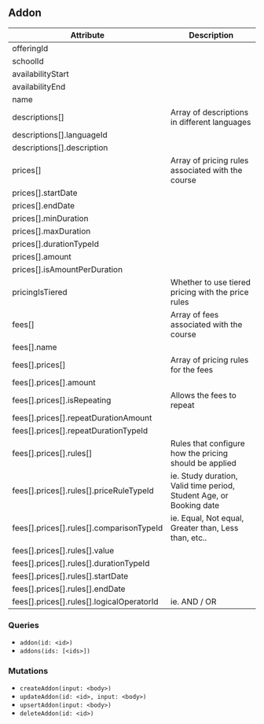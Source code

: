 ## Addon

Attribute | Description
--- | ---
offeringId |
schoolId |
availabilityStart |
availabilityEnd |
name |
descriptions[] | Array of descriptions in different languages
descriptions[].languageId | 
descriptions[].description | 
prices[] | Array of pricing rules associated with the course
prices[].startDate | 
prices[].endDate | 
prices[].minDuration | 
prices[].maxDuration | 
prices[].durationTypeId | 
prices[].amount | 
prices[].isAmountPerDuration | 
pricingIsTiered | Whether to use tiered pricing with the price rules
fees[] | Array of fees associated with the course
fees[].name | 
fees[].prices[] | Array of pricing rules for the fees
fees[].prices[].amount | 
fees[].prices[].isRepeating | Allows the fees to repeat
fees[].prices[].repeatDurationAmount | 
fees[].prices[].repeatDurationTypeId | 
fees[].prices[].rules[] | Rules that configure how the pricing should be applied
fees[].prices[].rules[].priceRuleTypeId | ie. Study duration, Valid time period, Student Age, or Booking date
fees[].prices[].rules[].comparisonTypeId | ie. Equal, Not equal, Greater than, Less than, etc..
fees[].prices[].rules[].value | 
fees[].prices[].rules[].durationTypeId | 
fees[].prices[].rules[].startDate | 
fees[].prices[].rules[].endDate | 
fees[].prices[].rules[].logicalOperatorId | ie. AND / OR

### Queries

* `addon(id: <id>)`
* `addons(ids: [<ids>])`

### Mutations

* `createAddon(input: <body>)`
* `updateAddon(id: <id>, input: <body>)`
* `upsertAddon(input: <body>)`
* `deleteAddon(id: <id>)`
